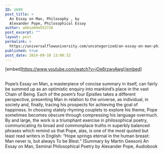 ```yaml
---
ID: 1699
post_title: >
  An Essay on Man, Philosophy , by
  Alexander Pope, Philosophical Essay
author: abbie04m553726
post_excerpt: ""
layout: post
permalink: >
  https://universalflowuniversity.com/uncategorized/an-essay-on-man-philosophy-by-alexander-pope-philosophical-essay/
published: true
post_date: 2014-09-10 13:06:32
---
```

[embed]https://www.youtube.com/watch?v=jOe6rzwvAwg[/embed]</br></br>
<p>Pope’s Essay on Man, a masterpiece of concise summary in itself, can fairly be summed up as an optimistic enquiry into mankind’s place in the vast Chain of Being. Each of the poem’s four Epistles takes a different perspective, presenting Man in relation to the universe, as individual, in society and, finally, tracing his prospects for achieving the goal of happiness. In choosing stately rhyming couplets to explore his theme, Pope sometimes becomes obscure through compressing his language overmuch. By and large, the work is a triumphant exercise in philosophical poetry, communicating its broad and commonplace truths in superbly balanced phrases which remind us that Pope, alas, is one of the most quoted but least read writers in English: “Hope springs eternal in the human breast: Man never is, but always To be Blest.” (Summary by Martin Geeson)
An Essay on Man, Seminal Philosophical Poetry by Alexander Pope, Audiobook</p>